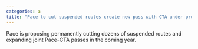 ```yaml
---
categories: a
title: "Pace to cut suspended routes create new pass with CTA under proposed 2023 budget"
---
```

Pace is proposing permanently cutting dozens of suspended routes and expanding joint Pace-CTA passes in the coming year.